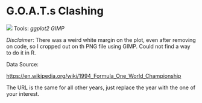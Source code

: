 # G.O.A.T.s Clashing

![](https://raw.githubusercontent.com/paulobarros/dataviz/main/f1-greats/figures/f1-greats.png) Tools: *ggplot2* *GIMP*


*Disclaimer*: There was a weird white margin on the plot, even after removing on code, so I cropped out on th PNG file using GIMP. Could not find a way to do it in R.

Data Source:

https://en.wikipedia.org/wiki/1994_Formula_One_World_Championship 

The URL is the same for all other years, just replace the year with the one of your interest. 